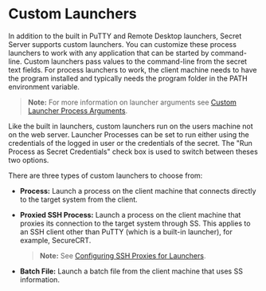 [title]: # (Custom Launchers)
[tags]: # (Launcher)
[priority]: # (1000)
[redirect]: # "CustomLauncherTypes"

# Custom Launchers

In addition to the built in PuTTY and Remote Desktop launchers, Secret Server supports custom launchers. You can customize these process launchers to work with any application that can be started by command-line. Custom launchers pass values to the command-line from the secret text fields. For process launchers to work, the client machine needs to have the program installed and typically needs the program folder in the PATH environment variable.

> **Note:** For more information on launcher arguments see [Custom Launcher Process Arguments](../custom-launchers/custom-launcher-process-arguments/index.md).

Like the built in launchers, custom launchers run on the users machine not on the web server. Launcher Processes can be set to run either using the credentials of the logged in user or the credentials of the secret. The "Run Process as Secret Credentials" check box is used to switch between theses two options.

There are three types of custom launchers to choose from:

- **Process:** Launch a process on the client machine that connects directly to the target system from the client.
- **Proxied SSH Process:** Launch a process on the client machine that proxies its connection to the target system through SS. This applies to an SSH client other than PuTTY (which is a built-in launcher), for example, SecureCRT.

    > **Note:** See [Configuring SSH Proxies for Launchers](../launcher-configuration-and-support/configuring-ssh-proxies-for-launchers/index.md).

- **Batch File:** Launch a batch file from the client machine that uses SS information.

